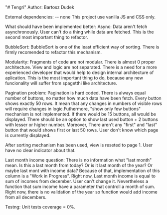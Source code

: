 "# Tengri"
Author: Bartosz Dudek

External dependencies:
-- none
This project use vanilla JS and CSS only.

What should have been implemented better:
Async:
Data aren't fetch asynchronously. User can't do a thing while data are fetched. This is the second most important thing to refactor.

BubbleSort:
BubbleSort is one of the least efficient way of sorting. There is firmly recomended to refactor this mechanism.

Modularity:
Fragments of code are not modular. There is almost 0 proper architecture. View and logic are not separated. There is a need for a more experienced developer that would help to design internal architecture of aplication. This is the most important thing to do, because any new funcionality will suffer from spagetthi like architecture.

Pagination problem:
Pagination is hard coded. There is always equal number of buttons, no matter how much data have been fetch. Every button shows exactly 50 rows. It mean that any changes in numbers of visible rows will require changes in logic.Futhermore, "show only few buttons" mechanism is not implemented. If there would be 15 buttons, all would be displayed. There should be an option to show last used button + 2 buttons with lesser or higher number. Moreover, There aren't any "first" and "last" button that would shows first or last 50 rows. User don't know which page is currently displayed.

After sorting mechanism has been used, view is reseted to page 1. User have no clear indicator about that.

Last month income question:
There is no information what "last month" mean. Is this a last month from today? Or is it last month of the year? Or maybe last mont with income data? Because of that, implementation of this column is a "Work in Progress". Right now, Last month income is equal to sum of incomes from december. User can't change it. Nevertheless a function that sum income have a parameter that controll a month of sum.
Right now, there is no validation of the year so function would add income from all decembers.

Testng:
Unit tests coverage = 0%.
